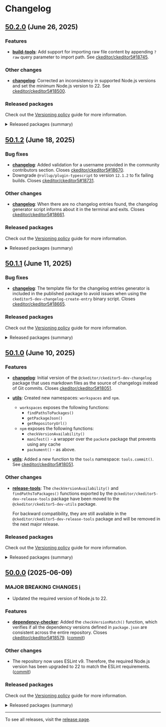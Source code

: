 Changelog
=========

## [50.2.0](https://github.com/ckeditor/ckeditor5-dev/compare/v50.1.2...v50.2.0) (June 26, 2025)

### Features

* **[build-tools](https://www.npmjs.com/package/@ckeditor/ckeditor5-dev-build-tools)**: Add support for importing raw file content by appending `?raw` query parameter to import path. See [ckeditor/ckeditor5#18745](https://github.com/ckeditor/ckeditor5/issues/18745).

### Other changes

* **[changelog](https://www.npmjs.com/package/@ckeditor/ckeditor5-dev-changelog)**: Corrected an inconsistency in supported Node.js versions and set the minimum Node.js version to 22. See [ckeditor/ckeditor5#18500](https://github.com/ckeditor/ckeditor5/issues/18500).

### Released packages

Check out the [Versioning policy](https://ckeditor.com/docs/ckeditor5/latest/framework/guides/support/versioning-policy.html) guide for more information.

<details>
<summary>Released packages (summary)</summary>

Releases containing new features:

* [@ckeditor/ckeditor5-dev-build-tools](https://www.npmjs.com/package/@ckeditor/ckeditor5-dev-build-tools/v/50.2.0): v50.1.2 => v50.2.0

Other releases:

* [@ckeditor/ckeditor5-dev-bump-year](https://www.npmjs.com/package/@ckeditor/ckeditor5-dev-bump-year/v/50.2.0): v50.1.2 => v50.2.0
* [@ckeditor/ckeditor5-dev-changelog](https://www.npmjs.com/package/@ckeditor/ckeditor5-dev-changelog/v/50.2.0): v50.1.2 => v50.2.0
* [@ckeditor/ckeditor5-dev-ci](https://www.npmjs.com/package/@ckeditor/ckeditor5-dev-ci/v/50.2.0): v50.1.2 => v50.2.0
* [@ckeditor/ckeditor5-dev-dependency-checker](https://www.npmjs.com/package/@ckeditor/ckeditor5-dev-dependency-checker/v/50.2.0): v50.1.2 => v50.2.0
* [@ckeditor/ckeditor5-dev-docs](https://www.npmjs.com/package/@ckeditor/ckeditor5-dev-docs/v/50.2.0): v50.1.2 => v50.2.0
* [@ckeditor/ckeditor5-dev-release-tools](https://www.npmjs.com/package/@ckeditor/ckeditor5-dev-release-tools/v/50.2.0): v50.1.2 => v50.2.0
* [@ckeditor/ckeditor5-dev-stale-bot](https://www.npmjs.com/package/@ckeditor/ckeditor5-dev-stale-bot/v/50.2.0): v50.1.2 => v50.2.0
* [@ckeditor/ckeditor5-dev-tests](https://www.npmjs.com/package/@ckeditor/ckeditor5-dev-tests/v/50.2.0): v50.1.2 => v50.2.0
* [@ckeditor/ckeditor5-dev-translations](https://www.npmjs.com/package/@ckeditor/ckeditor5-dev-translations/v/50.2.0): v50.1.2 => v50.2.0
* [@ckeditor/ckeditor5-dev-utils](https://www.npmjs.com/package/@ckeditor/ckeditor5-dev-utils/v/50.2.0): v50.1.2 => v50.2.0
* [@ckeditor/ckeditor5-dev-web-crawler](https://www.npmjs.com/package/@ckeditor/ckeditor5-dev-web-crawler/v/50.2.0): v50.1.2 => v50.2.0
* [@ckeditor/typedoc-plugins](https://www.npmjs.com/package/@ckeditor/typedoc-plugins/v/50.2.0): v50.1.2 => v50.2.0
</details>


## [50.1.2](https://github.com/ckeditor/ckeditor5-dev/compare/v50.1.1...v50.1.2) (June 18, 2025)

### Bug fixes

* **[changelog](https://www.npmjs.com/package/@ckeditor/ckeditor5-dev-changelog)**: Added validation for a username provided in the community contributors section. Closes [ckeditor/ckeditor5#18670](https://github.com/ckeditor/ckeditor5/issues/18670).
* Downgrade `@rollup/plugin-typescript` to version `12.1.2` to fix failing builds. Closes [ckeditor/ckeditor5#18731](https://github.com/ckeditor/ckeditor5/issues/18731).

### Other changes

* **[changelog](https://www.npmjs.com/package/@ckeditor/ckeditor5-dev-changelog)**: When there are no changelog entries found, the changelog generator script informs about it in the terminal and exits. Closes [ckeditor/ckeditor5#18661](https://github.com/ckeditor/ckeditor5/issues/18661).

### Released packages

Check out the [Versioning policy](https://ckeditor.com/docs/ckeditor5/latest/framework/guides/support/versioning-policy.html) guide for more information.

<details>
<summary>Released packages (summary)</summary>

Other releases:

* [@ckeditor/ckeditor5-dev-build-tools](https://www.npmjs.com/package/@ckeditor/ckeditor5-dev-build-tools/v/50.1.2): v50.1.1 => v50.1.2
* [@ckeditor/ckeditor5-dev-bump-year](https://www.npmjs.com/package/@ckeditor/ckeditor5-dev-bump-year/v/50.1.2): v50.1.1 => v50.1.2
* [@ckeditor/ckeditor5-dev-changelog](https://www.npmjs.com/package/@ckeditor/ckeditor5-dev-changelog/v/50.1.2): v50.1.1 => v50.1.2
* [@ckeditor/ckeditor5-dev-ci](https://www.npmjs.com/package/@ckeditor/ckeditor5-dev-ci/v/50.1.2): v50.1.1 => v50.1.2
* [@ckeditor/ckeditor5-dev-dependency-checker](https://www.npmjs.com/package/@ckeditor/ckeditor5-dev-dependency-checker/v/50.1.2): v50.1.1 => v50.1.2
* [@ckeditor/ckeditor5-dev-docs](https://www.npmjs.com/package/@ckeditor/ckeditor5-dev-docs/v/50.1.2): v50.1.1 => v50.1.2
* [@ckeditor/ckeditor5-dev-release-tools](https://www.npmjs.com/package/@ckeditor/ckeditor5-dev-release-tools/v/50.1.2): v50.1.1 => v50.1.2
* [@ckeditor/ckeditor5-dev-stale-bot](https://www.npmjs.com/package/@ckeditor/ckeditor5-dev-stale-bot/v/50.1.2): v50.1.1 => v50.1.2
* [@ckeditor/ckeditor5-dev-tests](https://www.npmjs.com/package/@ckeditor/ckeditor5-dev-tests/v/50.1.2): v50.1.1 => v50.1.2
* [@ckeditor/ckeditor5-dev-translations](https://www.npmjs.com/package/@ckeditor/ckeditor5-dev-translations/v/50.1.2): v50.1.1 => v50.1.2
* [@ckeditor/ckeditor5-dev-utils](https://www.npmjs.com/package/@ckeditor/ckeditor5-dev-utils/v/50.1.2): v50.1.1 => v50.1.2
* [@ckeditor/ckeditor5-dev-web-crawler](https://www.npmjs.com/package/@ckeditor/ckeditor5-dev-web-crawler/v/50.1.2): v50.1.1 => v50.1.2
* [@ckeditor/typedoc-plugins](https://www.npmjs.com/package/@ckeditor/typedoc-plugins/v/50.1.2): v50.1.1 => v50.1.2
</details>


## [50.1.1](https://github.com/ckeditor/ckeditor5-dev/compare/v50.1.0...v50.1.1) (June 11, 2025)

### Bug fixes

* **[changelog](https://www.npmjs.com/package/@ckeditor/ckeditor5-dev-changelog)**: The template file for the changelog entries generator is included in the published package to avoid issues when using the `ckeditor5-dev-changelog-create-entry` binary script. Closes [ckeditor/ckeditor5#18665](https://github.com/ckeditor/ckeditor5/issues/18665).

### Released packages

Check out the [Versioning policy](https://ckeditor.com/docs/ckeditor5/latest/framework/guides/support/versioning-policy.html) guide for more information.

<details>
<summary>Released packages (summary)</summary>

Other releases:

* [@ckeditor/ckeditor5-dev-build-tools](https://www.npmjs.com/package/@ckeditor/ckeditor5-dev-build-tools/v/50.1.1): v50.1.0 => v50.1.1
* [@ckeditor/ckeditor5-dev-bump-year](https://www.npmjs.com/package/@ckeditor/ckeditor5-dev-bump-year/v/50.1.1): v50.1.0 => v50.1.1
* [@ckeditor/ckeditor5-dev-changelog](https://www.npmjs.com/package/@ckeditor/ckeditor5-dev-changelog/v/50.1.1): v50.1.0 => v50.1.1
* [@ckeditor/ckeditor5-dev-ci](https://www.npmjs.com/package/@ckeditor/ckeditor5-dev-ci/v/50.1.1): v50.1.0 => v50.1.1
* [@ckeditor/ckeditor5-dev-dependency-checker](https://www.npmjs.com/package/@ckeditor/ckeditor5-dev-dependency-checker/v/50.1.1): v50.1.0 => v50.1.1
* [@ckeditor/ckeditor5-dev-docs](https://www.npmjs.com/package/@ckeditor/ckeditor5-dev-docs/v/50.1.1): v50.1.0 => v50.1.1
* [@ckeditor/ckeditor5-dev-release-tools](https://www.npmjs.com/package/@ckeditor/ckeditor5-dev-release-tools/v/50.1.1): v50.1.0 => v50.1.1
* [@ckeditor/ckeditor5-dev-stale-bot](https://www.npmjs.com/package/@ckeditor/ckeditor5-dev-stale-bot/v/50.1.1): v50.1.0 => v50.1.1
* [@ckeditor/ckeditor5-dev-tests](https://www.npmjs.com/package/@ckeditor/ckeditor5-dev-tests/v/50.1.1): v50.1.0 => v50.1.1
* [@ckeditor/ckeditor5-dev-translations](https://www.npmjs.com/package/@ckeditor/ckeditor5-dev-translations/v/50.1.1): v50.1.0 => v50.1.1
* [@ckeditor/ckeditor5-dev-utils](https://www.npmjs.com/package/@ckeditor/ckeditor5-dev-utils/v/50.1.1): v50.1.0 => v50.1.1
* [@ckeditor/ckeditor5-dev-web-crawler](https://www.npmjs.com/package/@ckeditor/ckeditor5-dev-web-crawler/v/50.1.1): v50.1.0 => v50.1.1
* [@ckeditor/typedoc-plugins](https://www.npmjs.com/package/@ckeditor/typedoc-plugins/v/50.1.1): v50.1.0 => v50.1.1
</details>


## [50.1.0](https://github.com/ckeditor/ckeditor5-dev/compare/v50.0.0...v50.1.0) (June 10, 2025)

### Features

* **[changelog](https://www.npmjs.com/package/@ckeditor/ckeditor5-dev-changelog)**: Initial version of the `@ckeditor/ckeditor5-dev-changelog` package that uses markdown files as the source of changelogs instead of Git commits. Closes [ckeditor/ckeditor5#18051](https://github.com/ckeditor/ckeditor5/issues/18051).
* **[utils](https://www.npmjs.com/package/@ckeditor/ckeditor5-dev-utils)**: Created new namespaces: `workspaces` and `npm`.

  * `workspaces`  exposes the following functions:
    * `findPathsToPackages()`
    * `getPackageJson()`
    * `getRepositoryUrl()`
  * `npm` exposes the following functions:
    * `checkVersionAvailability()`
    * `manifest()` - a wrapper over the `packote` package that prevents using any cache
    * `packument()` - as above.
* **[utils](https://www.npmjs.com/package/@ckeditor/ckeditor5-dev-utils)**: Added a new function to the `tools` namespace: `tools.commit()`. See [ckeditor/ckeditor5#18051](https://github.com/ckeditor/ckeditor5/issues/18051).

### Other changes

* **[release-tools](https://www.npmjs.com/package/@ckeditor/ckeditor5-dev-release-tools)**: The `checkVersionAvailability()` and `findPathsToPackages()` functions exported by the `@ckeditor/ckeditor5-dev-release-tools` package have been moved to the `@ckeditor/ckeditor5-dev-utils` package.

  For backward compatibility, they are still available in the `@ckeditor/ckeditor5-dev-release-tools` package and will be removed in the next major release.

### Released packages

Check out the [Versioning policy](https://ckeditor.com/docs/ckeditor5/latest/framework/guides/support/versioning-policy.html) guide for more information.

<details>
<summary>Released packages (summary)</summary>

New packages:

* [@ckeditor/ckeditor5-dev-changelog](https://www.npmjs.com/package/@ckeditor/ckeditor5-dev-changelog/v/50.1.0): v50.1.0

Releases containing new features:

* [@ckeditor/ckeditor5-dev-utils](https://www.npmjs.com/package/@ckeditor/ckeditor5-dev-utils/v/50.1.0): v50.0.0 => v50.1.0

Other releases:

* [@ckeditor/ckeditor5-dev-build-tools](https://www.npmjs.com/package/@ckeditor/ckeditor5-dev-build-tools/v/50.1.0): v50.0.0 => v50.1.0
* [@ckeditor/ckeditor5-dev-bump-year](https://www.npmjs.com/package/@ckeditor/ckeditor5-dev-bump-year/v/50.1.0): v50.0.0 => v50.1.0
* [@ckeditor/ckeditor5-dev-ci](https://www.npmjs.com/package/@ckeditor/ckeditor5-dev-ci/v/50.1.0): v50.0.0 => v50.1.0
* [@ckeditor/ckeditor5-dev-dependency-checker](https://www.npmjs.com/package/@ckeditor/ckeditor5-dev-dependency-checker/v/50.1.0): v50.0.0 => v50.1.0
* [@ckeditor/ckeditor5-dev-docs](https://www.npmjs.com/package/@ckeditor/ckeditor5-dev-docs/v/50.1.0): v50.0.0 => v50.1.0
* [@ckeditor/ckeditor5-dev-release-tools](https://www.npmjs.com/package/@ckeditor/ckeditor5-dev-release-tools/v/50.1.0): v50.0.0 => v50.1.0
* [@ckeditor/ckeditor5-dev-stale-bot](https://www.npmjs.com/package/@ckeditor/ckeditor5-dev-stale-bot/v/50.1.0): v50.0.0 => v50.1.0
* [@ckeditor/ckeditor5-dev-tests](https://www.npmjs.com/package/@ckeditor/ckeditor5-dev-tests/v/50.1.0): v50.0.0 => v50.1.0
* [@ckeditor/ckeditor5-dev-translations](https://www.npmjs.com/package/@ckeditor/ckeditor5-dev-translations/v/50.1.0): v50.0.0 => v50.1.0
* [@ckeditor/ckeditor5-dev-web-crawler](https://www.npmjs.com/package/@ckeditor/ckeditor5-dev-web-crawler/v/50.1.0): v50.0.0 => v50.1.0
* [@ckeditor/typedoc-plugins](https://www.npmjs.com/package/@ckeditor/typedoc-plugins/v/50.1.0): v50.0.0 => v50.1.0
</details>


## [50.0.0](https://github.com/ckeditor/ckeditor5-dev/compare/v49.0.2...v50.0.0) (2025-06-09)

### MAJOR BREAKING CHANGES [ℹ️](https://ckeditor.com/docs/ckeditor5/latest/framework/guides/support/versioning-policy.html#major-and-minor-breaking-changes)

* Updated the required version of Node.js to 22.

### Features

* **[dependency-checker](https://www.npmjs.com/package/@ckeditor/ckeditor5-dev-dependency-checker)**: Added the `checkVersionMatch()` function, which verifies if all the dependency versions defined in `package.json` are consistent across the entire repository. Closes [ckeditor/ckeditor5#18579](https://github.com/ckeditor/ckeditor5/issues/18579). ([commit](https://github.com/ckeditor/ckeditor5-dev/commit/55ed171024c42819187d1650cbcadd33aabe9f1f))

### Other changes

* The repository now uses ESLint v9. Therefore, the required Node.js version has been upgraded to 22 to match the ESLint requirements. ([commit](https://github.com/ckeditor/ckeditor5-dev/commit/93bdfb37f520c3387d93365e3a4433b5f74fbc01))

### Released packages

Check out the [Versioning policy](https://ckeditor.com/docs/ckeditor5/latest/framework/guides/support/versioning-policy.html) guide for more information.

<details>
<summary>Released packages (summary)</summary>

Releases containing new features:

* [@ckeditor/ckeditor5-dev-build-tools](https://www.npmjs.com/package/@ckeditor/ckeditor5-dev-build-tools/v/50.0.0): v49.0.2 => v50.0.0
* [@ckeditor/ckeditor5-dev-dependency-checker](https://www.npmjs.com/package/@ckeditor/ckeditor5-dev-dependency-checker/v/50.0.0): v49.0.2 => v50.0.0
* [@ckeditor/ckeditor5-dev-translations](https://www.npmjs.com/package/@ckeditor/ckeditor5-dev-translations/v/50.0.0): v49.0.2 => v50.0.0

Other releases:

* [@ckeditor/ckeditor5-dev-bump-year](https://www.npmjs.com/package/@ckeditor/ckeditor5-dev-bump-year/v/50.0.0): v49.0.2 => v50.0.0
* [@ckeditor/ckeditor5-dev-ci](https://www.npmjs.com/package/@ckeditor/ckeditor5-dev-ci/v/50.0.0): v49.0.2 => v50.0.0
* [@ckeditor/ckeditor5-dev-docs](https://www.npmjs.com/package/@ckeditor/ckeditor5-dev-docs/v/50.0.0): v49.0.2 => v50.0.0
* [@ckeditor/ckeditor5-dev-release-tools](https://www.npmjs.com/package/@ckeditor/ckeditor5-dev-release-tools/v/50.0.0): v49.0.2 => v50.0.0
* [@ckeditor/ckeditor5-dev-stale-bot](https://www.npmjs.com/package/@ckeditor/ckeditor5-dev-stale-bot/v/50.0.0): v49.0.2 => v50.0.0
* [@ckeditor/ckeditor5-dev-tests](https://www.npmjs.com/package/@ckeditor/ckeditor5-dev-tests/v/50.0.0): v49.0.2 => v50.0.0
* [@ckeditor/ckeditor5-dev-utils](https://www.npmjs.com/package/@ckeditor/ckeditor5-dev-utils/v/50.0.0): v49.0.2 => v50.0.0
* [@ckeditor/ckeditor5-dev-web-crawler](https://www.npmjs.com/package/@ckeditor/ckeditor5-dev-web-crawler/v/50.0.0): v49.0.2 => v50.0.0
* [@ckeditor/typedoc-plugins](https://www.npmjs.com/package/@ckeditor/typedoc-plugins/v/50.0.0): v49.0.2 => v50.0.0
</details>

---

To see all releases, visit the [release page](https://github.com/ckeditor/ckeditor5-dev/releases).
